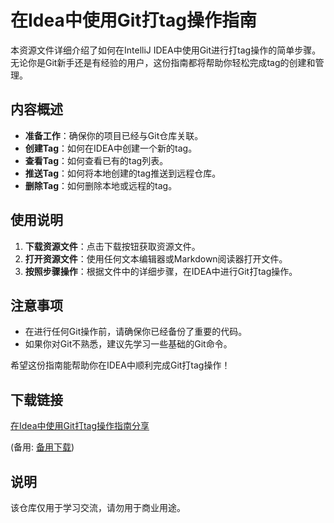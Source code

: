 # 在Idea中使用Git打tag操作指南

本资源文件详细介绍了如何在IntelliJ IDEA中使用Git进行打tag操作的简单步骤。无论你是Git新手还是有经验的用户，这份指南都将帮助你轻松完成tag的创建和管理。

## 内容概述

- **准备工作**：确保你的项目已经与Git仓库关联。
- **创建Tag**：如何在IDEA中创建一个新的tag。
- **查看Tag**：如何查看已有的tag列表。
- **推送Tag**：如何将本地创建的tag推送到远程仓库。
- **删除Tag**：如何删除本地或远程的tag。

## 使用说明

1. **下载资源文件**：点击下载按钮获取资源文件。
2. **打开资源文件**：使用任何文本编辑器或Markdown阅读器打开文件。
3. **按照步骤操作**：根据文件中的详细步骤，在IDEA中进行Git打tag操作。

## 注意事项

- 在进行任何Git操作前，请确保你已经备份了重要的代码。
- 如果你对Git不熟悉，建议先学习一些基础的Git命令。

希望这份指南能帮助你在IDEA中顺利完成Git打tag操作！

## 下载链接
[在Idea中使用Git打tag操作指南分享](https://pan.quark.cn/s/1d6febf3db78) 

(备用: [备用下载](https://pan.baidu.com/s/11-fD2uekQW3Ae4G3uxM9_A?pwd=1234))

## 说明

该仓库仅用于学习交流，请勿用于商业用途。
